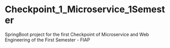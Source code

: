 # Checkpoint_1_Microservice_1Semester
SpringBoot project for the first Checkpoint of Microservice and Web Engineering of the First Semester - FIAP
